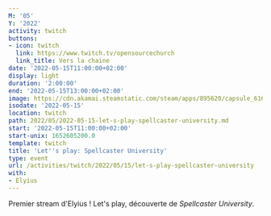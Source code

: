 ```yaml
---
M: '05'
Y: '2022'
activity: twitch
buttons:
- icon: twitch
  link: https://www.twitch.tv/opensourcechurch
  link_title: Vers la chaine
date: '2022-05-15T11:00:00+02:00'
display: light
duration: '2:00:00'
end: '2022-05-15T13:00:00+02:00'
image: https://cdn.akamai.steamstatic.com/steam/apps/895620/capsule_616x353.jpg?t=1623829039
isodate: '2022-05-15'
location: twitch
path: 2022/05/2022-05-15-let-s-play-spellcaster-university.md
start: '2022-05-15T11:00:00+02:00'
start-unix: 1652605200.0
template: twitch
title: 'Let''s play: Spellcaster University'
type: event
url: /activities/twitch/2022/05/15/let-s-play-spellcaster-university
with:
- Elyius
---
```

Premier stream d'Elyius ! Let's play, découverte de *Spellcaster University*.